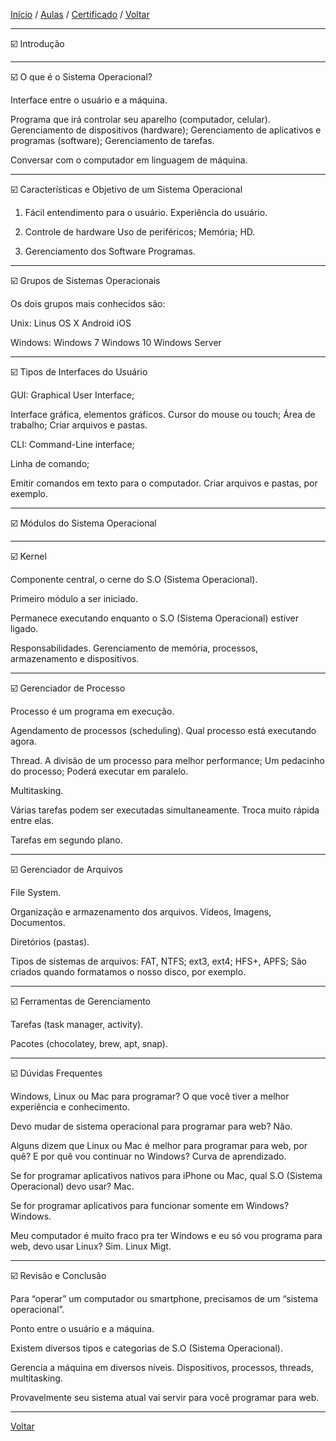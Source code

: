 [Início](https://github.com/Thalyalm/rocketseat-trilha-conectar) /
[Aulas](https://github.com/Thalyalm/rocketseat-trilha-conectar/tree/main/aulas) /
[Certificado](https://github.com/Thalyalm/rocketseat-trilha-conectar/tree/main/certificado/certificado-trilha-conectar.pdf) /
[Voltar](https://github.com/Thalyalm/rocketseat-trilha-conectar/tree/main/aulas/sistemas-operacionais)

----

:ballot_box_with_check: Introdução

---

:ballot_box_with_check: O que é o Sistema Operacional?

Interface entre o usuário e a máquina.

Programa que irá controlar seu aparelho (computador, celular).
    Gerenciamento de dispositivos (hardware);
    Gerenciamento de aplicativos e programas (software);
    Gerenciamento de tarefas.

Conversar com o computador em linguagem de máquina.

---

:ballot_box_with_check: Características e Objetivo de um Sistema Operacional

1. Fácil entendimento para o usuário.
    Experiência do usuário.

2. Controle de hardware
    Uso de periféricos;
    Memória;
    HD.

3. Gerenciamento dos Software
    Programas.

---

:ballot_box_with_check: Grupos de Sistemas Operacionais

Os dois grupos mais conhecidos são:

Unix:
    Linus
    OS X
    Android
    iOS

Windows:
    Windows 7
    Windows 10
    Windows Server

---

:ballot_box_with_check: Tipos de Interfaces do Usuário

GUI:
Graphical User Interface;

Interface gráfica, elementos gráficos.
    Cursor do mouse ou touch;
    Área de trabalho;
    Criar arquivos e pastas.

CLI:
Command-Line interface;

Linha de comando;

Emitir comandos em texto para o computador.
    Criar arquivos e pastas, por exemplo.

---

:ballot_box_with_check: Módulos do Sistema Operacional

---

:ballot_box_with_check: Kernel

Componente central, o cerne do S.O (Sistema Operacional).

Primeiro módulo a ser iniciado.

Permanece executando enquanto o S.O (Sistema Operacional) estiver ligado.

Responsabilidades.
    Gerenciamento de memória, processos, armazenamento e dispositivos.

---

:ballot_box_with_check: Gerenciador de Processo

Processo é um programa em execução.

Agendamento de processos (scheduling).
    Qual processo está executando agora.

Thread.
    A divisão de um processo para melhor performance;
    Um pedacinho do processo;
    Poderá executar em paralelo.

Multitasking.

Várias tarefas podem ser executadas simultaneamente.
    Troca muito rápida entre elas.

Tarefas em segundo plano.

---

:ballot_box_with_check: Gerenciador de Arquivos

File System.

Organização e armazenamento dos arquivos.
    Vídeos, Imagens, Documentos.

Diretórios (pastas).

Tipos de sistemas de arquivos:
    FAT, NTFS;
    ext3, ext4;
    HFS+, APFS;
    São criados quando formatamos o nosso disco, por exemplo.

---

:ballot_box_with_check: Ferramentas de Gerenciamento

Tarefas (task manager, activity).

Pacotes (chocolatey, brew, apt, snap).

---

:ballot_box_with_check: Dúvidas Frequentes

Windows, Linux ou Mac para programar?
    O que você tiver a melhor experiência e conhecimento.

Devo mudar de sistema operacional para programar para web?
    Não.

Alguns dizem que Linux ou Mac é melhor para programar para web, por quê? E por quê vou continuar no Windows?
    Curva de aprendizado.

Se for programar aplicativos nativos para iPhone ou Mac, qual S.O (Sistema Operacional) devo usar?
    Mac.

Se for programar aplicativos para funcionar somente em Windows?
    Windows.

Meu computador é muito fraco pra ter Windows e eu só vou programa para web, devo usar Linux?
    Sim. Linux Migt.

---

:ballot_box_with_check: Revisão e Conclusão

Para “operar” um computador ou smartphone, precisamos de um “sistema operacional”.

Ponto entre o usuário e a máquina.

Existem diversos tipos e categorias de S.O (Sistema Operacional).

Gerencia a máquina em diversos níveis.
    Dispositivos, processos, threads, multitasking.

Provavelmente seu sistema atual vai servir para você programar para web.

---

[Voltar](https://github.com/Thalyalm/rocketseat-trilha-conectar/tree/main/aulas/sistemas-operacionais)